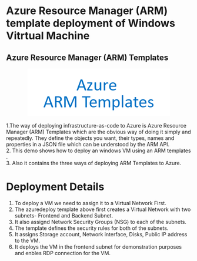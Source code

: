 # Azure Resource Manager (ARM) template deployment of Windows Vitrtual Machine

## Azure Resource Manager (ARM) Templates
<p align="center">
<img src="./az.png">
<br />
</p>


1.The way of  deploying infrastructure-as-code to Azure is  Azure Resource Manager (ARM) Templates  which are the obvious way of doing it simply and repeatedly. They define the objects you want, their types, names and properties in a JSON file which can be understood by the ARM API.<br/>
2. This demo shows how to deploy an windows VM using an  ARM templates .<br/>
3. Also it contains the three ways of deploying ARM Templates to Azure.<br/> 


# Deployment Details
1. To deploy a VM we need to aasign it to a Virtual Network First.<br/>
2. The azuredeploy template above first creates a Virtual Network with two subnets- Frontend and Backend Subnet.<br/>
3. It also assignd Network Security Groups (NSG) to each of the subnets.<br/>
4. The template defines the security rules for both of the subnets.<br/>
5. It assigns Storage account, Network interface, Disks, Public IP address to the VM.<br/>
6. It deploys the VM in the frontend subnet for demonstration purposes and enbles RDP connection for the VM.<br/>


